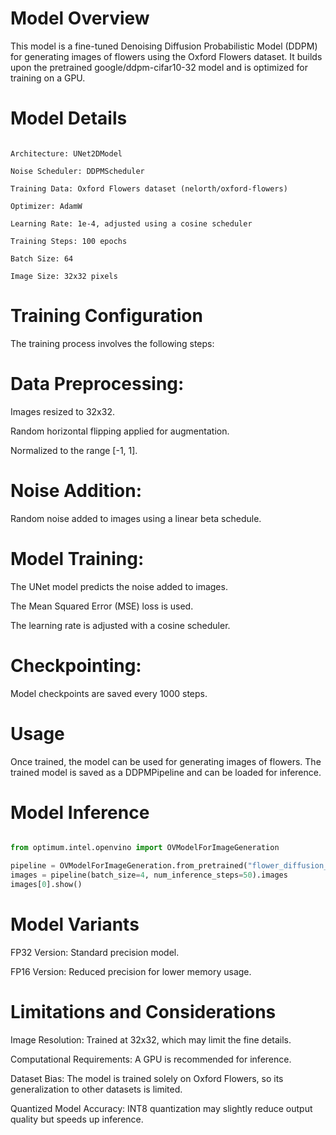 
# Model Overview

This model is a fine-tuned Denoising Diffusion Probabilistic Model (DDPM) for generating images of flowers using the Oxford Flowers dataset. It builds upon the pretrained google/ddpm-cifar10-32 model and is optimized for training on a GPU.

# Model Details
```

Architecture: UNet2DModel

Noise Scheduler: DDPMScheduler

Training Data: Oxford Flowers dataset (nelorth/oxford-flowers)

Optimizer: AdamW

Learning Rate: 1e-4, adjusted using a cosine scheduler

Training Steps: 100 epochs

Batch Size: 64

Image Size: 32x32 pixels
```

# Training Configuration

The training process involves the following steps:

# Data Preprocessing:

Images resized to 32x32.

Random horizontal flipping applied for augmentation.

Normalized to the range [-1, 1].

# Noise Addition:

Random noise added to images using a linear beta schedule.

# Model Training:

The UNet model predicts the noise added to images.

The Mean Squared Error (MSE) loss is used.

The learning rate is adjusted with a cosine scheduler.

# Checkpointing:

Model checkpoints are saved every 1000 steps.

# Usage

Once trained, the model can be used for generating images of flowers. The trained model is saved as a DDPMPipeline and can be loaded for inference.

# Model Inference
  ```python

from optimum.intel.openvino import OVModelForImageGeneration

pipeline = OVModelForImageGeneration.from_pretrained("flower_diffusion_quantized", export=True)
images = pipeline(batch_size=4, num_inference_steps=50).images
images[0].show()
```
# Model Variants

FP32 Version: Standard precision model.

FP16 Version: Reduced precision for lower memory usage.

# Limitations and Considerations

Image Resolution: Trained at 32x32, which may limit the fine details.

Computational Requirements: A GPU is recommended for inference.

Dataset Bias: The model is trained solely on Oxford Flowers, so its generalization to other datasets is limited.

Quantized Model Accuracy: INT8 quantization may slightly reduce output quality but speeds up inference.


